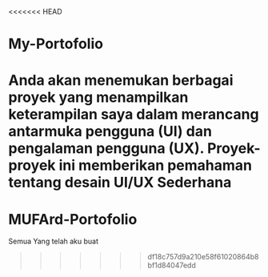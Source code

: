 <<<<<<< HEAD
# My-Portofolio
Anda akan menemukan berbagai proyek yang menampilkan keterampilan saya dalam merancang antarmuka pengguna (UI) dan pengalaman pengguna (UX). Proyek-proyek ini memberikan pemahaman  tentang desain UI/UX Sederhana
=======
# MUFArd-Portofolio
Semua Yang telah aku buat
>>>>>>> df18c757d9a210e58f61020864b8bf1d84047edd
